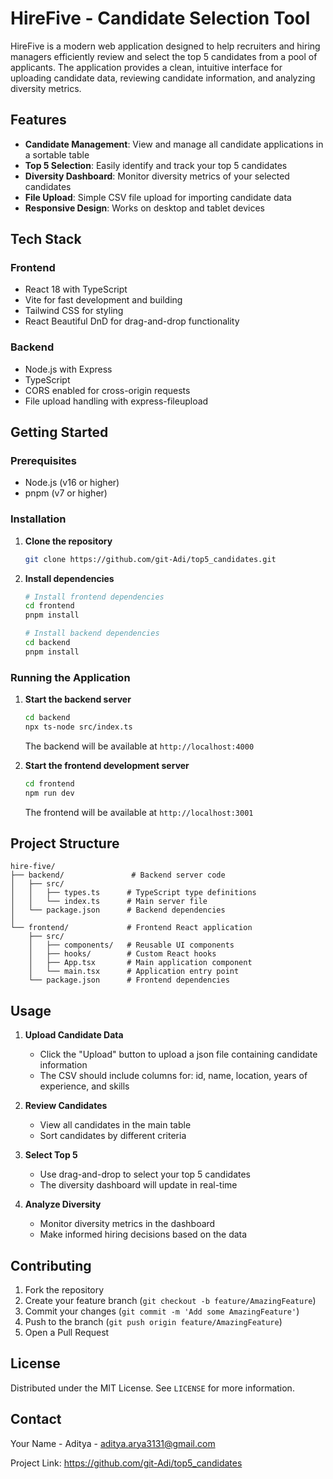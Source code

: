 # HireFive - Candidate Selection Tool

HireFive is a modern web application designed to help recruiters and hiring managers efficiently review and select the top 5 candidates from a pool of applicants. The application provides a clean, intuitive interface for uploading candidate data, reviewing candidate information, and analyzing diversity metrics.

## Features

- **Candidate Management**: View and manage all candidate applications in a sortable table
- **Top 5 Selection**: Easily identify and track your top 5 candidates
- **Diversity Dashboard**: Monitor diversity metrics of your selected candidates
- **File Upload**: Simple CSV file upload for importing candidate data
- **Responsive Design**: Works on desktop and tablet devices

## Tech Stack

### Frontend

- React 18 with TypeScript
- Vite for fast development and building
- Tailwind CSS for styling
- React Beautiful DnD for drag-and-drop functionality

### Backend

- Node.js with Express
- TypeScript
- CORS enabled for cross-origin requests
- File upload handling with express-fileupload

## Getting Started

### Prerequisites

- Node.js (v16 or higher)
- pnpm (v7 or higher)

### Installation

1. **Clone the repository**

   ```bash
   git clone https://github.com/git-Adi/top5_candidates.git
   ```

2. **Install dependencies**

   ```bash
   # Install frontend dependencies
   cd frontend
   pnpm install

   # Install backend dependencies
   cd backend
   pnpm install
   ```

### Running the Application

1. **Start the backend server**

   ```bash
   cd backend
   npx ts-node src/index.ts
   ```

   The backend will be available at `http://localhost:4000`

2. **Start the frontend development server**

   ```bash
   cd frontend
   npm run dev
   ```

   The frontend will be available at `http://localhost:3001`

## Project Structure

```
hire-five/
├── backend/               # Backend server code
│   ├── src/
│   │   ├── types.ts      # TypeScript type definitions
│   │   └── index.ts      # Main server file
│   └── package.json      # Backend dependencies
│
└── frontend/             # Frontend React application
    ├── src/
    │   ├── components/   # Reusable UI components
    │   ├── hooks/        # Custom React hooks
    │   ├── App.tsx       # Main application component
    │   └── main.tsx      # Application entry point
    └── package.json      # Frontend dependencies
```

## Usage

1. **Upload Candidate Data**

   - Click the "Upload" button to upload a json file containing candidate information
   - The CSV should include columns for: id, name, location, years of experience, and skills

2. **Review Candidates**

   - View all candidates in the main table
   - Sort candidates by different criteria

3. **Select Top 5**

   - Use drag-and-drop to select your top 5 candidates
   - The diversity dashboard will update in real-time

4. **Analyze Diversity**

   - Monitor diversity metrics in the dashboard
   - Make informed hiring decisions based on the data

## Contributing

1. Fork the repository
2. Create your feature branch (`git checkout -b feature/AmazingFeature`)
3. Commit your changes (`git commit -m 'Add some AmazingFeature'`)
4. Push to the branch (`git push origin feature/AmazingFeature`)
5. Open a Pull Request

## License

Distributed under the MIT License. See `LICENSE` for more information.

## Contact

Your Name - Aditya - aditya.arya3131@gmail.com

Project Link: https://github.com/git-Adi/top5_candidates
